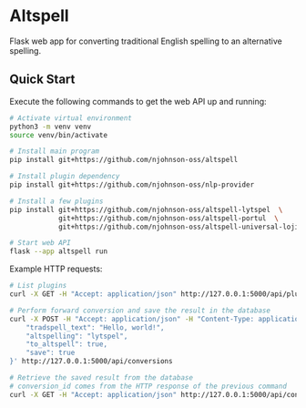 # Altspell

Flask web app for converting traditional English spelling to an alternative spelling.

## Quick Start

Execute the following commands to get the web API up and running:

```sh
# Activate virtual environment
python3 -m venv venv
source venv/bin/activate

# Install main program
pip install git+https://github.com/njohnson-oss/altspell

# Install plugin dependency
pip install git+https://github.com/njohnson-oss/nlp-provider

# Install a few plugins
pip install git+https://github.com/njohnson-oss/altspell-lytspel  \
            git+https://github.com/njohnson-oss/altspell-portul  \
            git+https://github.com/njohnson-oss/altspell-universal-lojikl-inglish

# Start web API
flask --app altspell run
```

Example HTTP requests:

```sh
# List plugins
curl -X GET -H "Accept: application/json" http://127.0.0.1:5000/api/plugins

# Perform forward conversion and save the result in the database
curl -X POST -H "Accept: application/json" -H "Content-Type: application/json" -d  '{
    "tradspell_text": "Hello, world!",
    "altspelling": "lytspel",
    "to_altspell": true,
    "save": true
}' http://127.0.0.1:5000/api/conversions

# Retrieve the saved result from the database
# conversion_id comes from the HTTP response of the previous command
curl -X GET -H "Accept: application/json" http://127.0.0.1:5000/api/conversions/{conversion_id}
```
